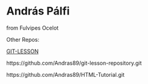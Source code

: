 # András Pálfi

<p>from Fulvipes Ocelot</p>

<p>Other Repos:</p>

<a href="https://github.com/Andras89/git-lesson-repository.git">GIT-LESSON</a>

<p>https://github.com/Andras89/git-lesson-repository.git</p>
<p>https://github.com/Andras89/HTML-Tutorial.git</p>
